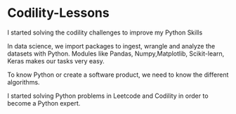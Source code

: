 # Codility-Lessons
I started solving the codility challenges to improve my Python Skills

In data science, we import packages to ingest, wrangle and analyze the datasets with Python. Modules like Pandas, Numpy,Matplotlib, Scikit-learn, Keras makes our tasks very easy.

To know Python or create a software product, we need to know the different algorithms. 

I started solving Python problems in Leetcode and Codility in order to become a Python expert. 
